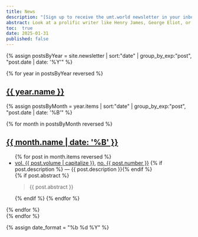 ```yaml
---
title: News
description: "[Sign up to receive the umt.world newsletter in your inbox.](https://umtworld.substack.com)"
abstract: Look at a prolific writer like Henry James, George Eliot, or Thomas Mann, and you will find that oftentimes their unpublished writing is as large as their published corpus. Much of the concept of umt.world as a unique literary form relates to notions of (self-)publishing. Additionally---all of my writing, for better or for worse, is part of my oeuvre. The newsletter, then, collects snippets from my Diary, from my camera, from the websites that I post reviews and other writings. It also represents a direct link between me and you.
toc:  true
date: 2025-01-31
published: false
---
```


{% assign postsByYear = site.newsletter | sort:"date" | group_by_exp:"post", "post.date | date: '%Y'" %}

{% for year in postsByYear reversed %}
<section id="{{ year.name }}" class="level1">
  <h1 class="heading" id="{{ year.name }}">
  <a href="#{{ year.name }}">{{ year.name }}</a>
  </h1>

{% assign postsByMonth = year.items | sort:"date" | group_by_exp:"post", "post.date | date: '%B'" %}

{% for month in postsByMonth reversed %}
<section id="{{ year.name }}-{{ month.name | date: '%m' }}" class="level2">
  <h2 class="heading" id="{{ year.name }}-{{ month.name | date: '%m' }}">
  <a href="{{ post.url }}">{{ month.name | date: '%B' }}</a> </h2>

  <ul>
{% for post in month.items reversed %}
  <li id="{{ year.name }}-{{ month.name | date: '%m' }}-{{ post.date | date: '%d' }}">
  <a href="/{{ post.collection }}">vol. {{ post.volume | capitalize }}</a>, <a href="{{ year.name }}#no-{{ post.number }}">no. {{ post.number }}</a> {% if post.description %} &mdash; <span class="post-description">{{ post.description }}</span>{% endif %}
</li>
{% if post.abstract %}<aside class="abstract"><blockquote>{{ post.abstract }}</blockquote></aside>{% endif %}
{% endfor %}
  </ul>
</section>
{% endfor %}
</section>
{% endfor %}


{% assign date_format = "%b %d %Y" %}
